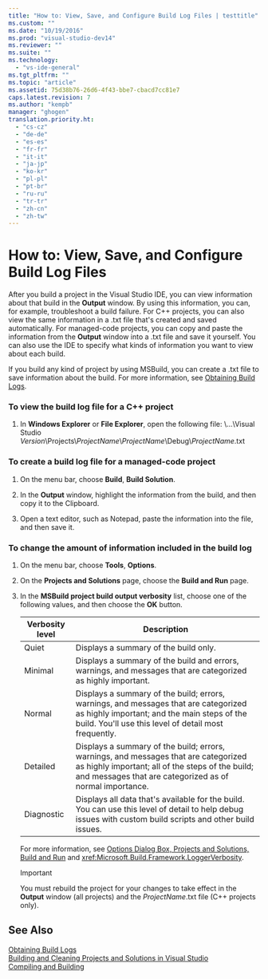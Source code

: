 ```yaml
---
title: "How to: View, Save, and Configure Build Log Files | testtitle"
ms.custom: ""
ms.date: "10/19/2016"
ms.prod: "visual-studio-dev14"
ms.reviewer: ""
ms.suite: ""
ms.technology: 
  - "vs-ide-general"
ms.tgt_pltfrm: ""
ms.topic: "article"
ms.assetid: 75d38b76-26d6-4f43-bbe7-cbacd7cc81e7
caps.latest.revision: 7
ms.author: "kempb"
manager: "ghogen"
translation.priority.ht: 
  - "cs-cz"
  - "de-de"
  - "es-es"
  - "fr-fr"
  - "it-it"
  - "ja-jp"
  - "ko-kr"
  - "pl-pl"
  - "pt-br"
  - "ru-ru"
  - "tr-tr"
  - "zh-cn"
  - "zh-tw"
---
```

# How to: View, Save, and Configure Build Log Files
After you build a project in the Visual Studio IDE, you can view information about that build in the **Output** window. By using this information, you can, for example, troubleshoot a build failure. For C++ projects, you can also view the same information in a .txt file that's created and saved automatically. For managed-code projects, you can copy and paste the information from the **Output** window into a .txt file and save it yourself. You can also use the IDE to specify what kinds of information you want to view about each build.  
  
 If you build any kind of project by using MSBuild, you can create a .txt file to save information about the build. For more information, see [Obtaining Build Logs](../reference/obtaining-build-logs-with-msbuild.md).  
  
### To view the build log file for a C++ project  
  
1.  In **Windows Explorer** or **File Explorer**, open the following file: \\...\Visual Studio *Version*\Projects\\*ProjectName*\\*ProjectName*\Debug\\*ProjectName*.txt  
  
### To create a build log file for a managed-code project  
  
1.  On the menu bar, choose **Build**, **Build Solution**.  
  
2.  In the **Output** window, highlight the information from the build, and then copy it to the Clipboard.  
  
3.  Open a text editor, such as Notepad, paste the information into the file, and then save it.  
  
### To change the amount of information included in the build log  
  
1.  On the menu bar, choose **Tools**, **Options**.  
  
2.  On the **Projects and Solutions** page, choose the **Build and Run** page.  
  
3.  In the **MSBuild project build output verbosity** list, choose one of the following values, and then choose the **OK** button.  
  
    |Verbosity level|Description|  
    |---------------------|-----------------|  
    |Quiet|Displays a summary of the build only.|  
    |Minimal|Displays a summary of the build and errors, warnings, and messages that are categorized as highly important.|  
    |Normal|Displays a summary of the build; errors, warnings, and messages that are categorized as highly important; and the main steps of the build. You'll use this level of detail most frequently.|  
    |Detailed|Displays a summary of the build; errors, warnings, and messages that are categorized as highly important; all of the steps of the build; and messages that are categorized as of normal importance.|  
    |Diagnostic|Displays all data that's available for the build. You can use this level of detail to help debug issues with custom build scripts and other build issues.|  
  
     For more information, see [Options Dialog Box,  Projects and Solutions, Build and Run](../reference/options-dialog-box---projects-and-solutions--build-and-run.md) and <xref:Microsoft.Build.Framework.LoggerVerbosity>.  
  
    > [!IMPORTANT]
    >  You must rebuild the project for your changes to take effect in the **Output** window (all projects) and the *ProjectName*.txt file (C++ projects only).  
  
## See Also  
 [Obtaining Build Logs](../reference/obtaining-build-logs-with-msbuild.md)   
 [Building and Cleaning Projects and Solutions in Visual Studio](../ide/building-and-cleaning-projects-and-solutions-in-visual-studio.md)   
 [Compiling and Building](../ide/compiling-and-building-in-visual-studio.md)